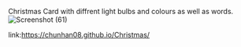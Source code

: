Christmas Card with diffrent light bulbs and colours as well as words.
![Screenshot (61)](https://github.com/user-attachments/assets/b8397afc-2050-47a3-9b56-02c387231887)

link:https://chunhan08.github.io/Christmas/

